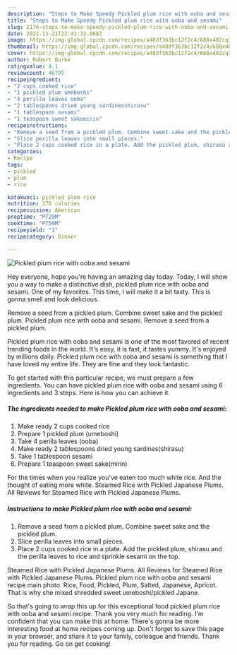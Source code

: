```yaml
---
description: "Steps to Make Speedy Pickled plum rice with ooba and sesami"
title: "Steps to Make Speedy Pickled plum rice with ooba and sesami"
slug: 2176-steps-to-make-speedy-pickled-plum-rice-with-ooba-and-sesami
date: 2021-11-21T22:41:33.068Z
image: https://img-global.cpcdn.com/recipes/a48df363bc12f2c4/680x482cq70/pickled-plum-rice-with-ooba-and-sesami-recipe-main-photo.jpg
thumbnail: https://img-global.cpcdn.com/recipes/a48df363bc12f2c4/680x482cq70/pickled-plum-rice-with-ooba-and-sesami-recipe-main-photo.jpg
cover: https://img-global.cpcdn.com/recipes/a48df363bc12f2c4/680x482cq70/pickled-plum-rice-with-ooba-and-sesami-recipe-main-photo.jpg
author: Robert Burke
ratingvalue: 4.1
reviewcount: 46795
recipeingredient:
- "2 cups cooked rice"
- "1 pickled plum umeboshi"
- "4 perilla leaves ooba"
- "2 tablespoons dried young sardinesshirasu"
- "1 tablespoon sesami"
- "1 teaspoon sweet sakemirin"
recipeinstructions:
- "Remove a seed from a pickled plum. Combine sweet sake and the pickled plum."
- "Slice perilla leaves into small pieces."
- "Place 2 cups cooked rice in a plate. Add the pickled plum, shirasu and the perilla leaves to rice and sprinkle sesami on the top."
categories:
- Recipe
tags:
- pickled
- plum
- rice

katakunci: pickled plum rice 
nutrition: 276 calories
recipecuisine: American
preptime: "PT29M"
cooktime: "PT59M"
recipeyield: "1"
recipecategory: Dinner

---
```



![Pickled plum rice with ooba and sesami](https://img-global.cpcdn.com/recipes/a48df363bc12f2c4/680x482cq70/pickled-plum-rice-with-ooba-and-sesami-recipe-main-photo.jpg)

Hey everyone, hope you're having an amazing day today. Today, I will show you a way to make a distinctive dish, pickled plum rice with ooba and sesami. One of my favorites. This time, I will make it a bit tasty. This is gonna smell and look delicious.

Remove a seed from a pickled plum. Combine sweet sake and the pickled plum. Pickled plum rice with ooba and sesami. Remove a seed from a pickled plum.

Pickled plum rice with ooba and sesami is one of the most favored of recent trending foods in the world. It's easy, it is fast, it tastes yummy. It's enjoyed by millions daily. Pickled plum rice with ooba and sesami is something that I have loved my entire life. They are fine and they look fantastic.


To get started with this particular recipe, we must prepare a few ingredients. You can have pickled plum rice with ooba and sesami using 6 ingredients and 3 steps. Here is how you can achieve it.

<!--inarticleads1-->

##### The ingredients needed to make Pickled plum rice with ooba and sesami:

1. Make ready 2 cups cooked rice
1. Prepare 1 pickled plum (umeboshi)
1. Take 4 perilla leaves (ooba)
1. Make ready 2 tablespoons dried young sardines(shirasu)
1. Take 1 tablespoon sesami
1. Prepare 1 teaspoon sweet sake(mirin)


For the times when you realize you've eaten too much white rice. And the thought of eating more white. Steamed Rice with Pickled Japanese Plums. All Reviews for Steamed Rice with Pickled Japanese Plums. 

<!--inarticleads2-->

##### Instructions to make Pickled plum rice with ooba and sesami:

1. Remove a seed from a pickled plum. Combine sweet sake and the pickled plum.
1. Slice perilla leaves into small pieces.
1. Place 2 cups cooked rice in a plate. Add the pickled plum, shirasu and the perilla leaves to rice and sprinkle sesami on the top.


Steamed Rice with Pickled Japanese Plums. All Reviews for Steamed Rice with Pickled Japanese Plums. Pickled plum rice with ooba and sesami recipe main photo. Rice, Food, Pickled, Plum, Salted, Japanese, Apricot. That is why she mixed shredded sweet umeboshi/pickled Japane. 

So that's going to wrap this up for this exceptional food pickled plum rice with ooba and sesami recipe. Thank you very much for reading. I'm confident that you can make this at home. There's gonna be more interesting food at home recipes coming up. Don't forget to save this page in your browser, and share it to your family, colleague and friends. Thank you for reading. Go on get cooking!
